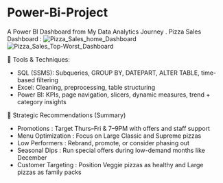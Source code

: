 # Power-Bi-Project
A Power BI Dashboard from My Data Analytics Journey . 
Pizza Sales Dashboard :
![Pizza_Sales_home_Dashboard](https://github.com/user-attachments/assets/8346643d-e214-4191-aa71-b12e667e71b8)
![Pizza_Sales_Top-Worst_Dashboard](https://github.com/user-attachments/assets/6542c7db-b894-424b-b8d5-4e830b61b617)


🔧 Tools & Techniques:
 - SQL (SSMS): Subqueries, GROUP BY, DATEPART, ALTER TABLE, time-based filtering
 - Excel: Cleaning, preprocessing, table structuring
 - Power BI: KPIs, page navigation, slicers, dynamic measures, trend + category insights

🎯 Strategic Recommendations (Summary) 
 - Promotions	:         Target Thurs–Fri & 7–9PM with offers and staff support
 - Menu Optimization :  Focus on Large Classic and Supreme pizzas
 - Low Performers :	    Rebrand, promote, or consider phasing out
 - Seasonal Dips :      Run special offers during low-demand months like December
 - Customer Targeting :	Position Veggie pizzas as healthy and Large pizzas as family packs
